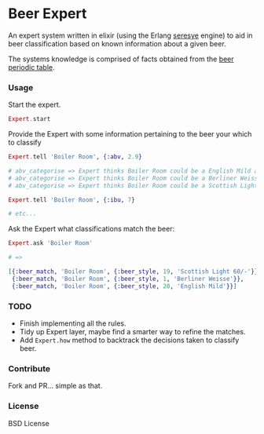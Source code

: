 Beer Expert
===========

An expert system written in elixir (using the Erlang [seresye](https://github.com/afiniate/seresye) engine) to aid in beer classification based on known information about a given beer.

The systems knowledge is comprised of facts obtained from the [beer periodic table](http://www.periodicbeer.com/).

### Usage

Start the expert.

``` elixir
Expert.start
```

Provide the Expert with some information pertaining to the beer your which to classify

``` elixir
Expert.tell 'Boiler Room', {:abv, 2.9}

# abv_categorise => Expert thinks Boiler Room could be a English Mild as abv 2.9 is between 2.5 & 4.1
# abv_categorise => Expert thinks Boiler Room could be a Berliner Weisse as abv 2.9 is between 2.5 & 3.6
# abv_categorise => Expert thinks Boiler Room could be a Scottish Light 60/- as abv 2.9 is between 2.8 & 4.0

Expert.tell 'Boiler Room', {:ibu, 7}

# etc...
```

Ask the Expert what classifications match the beer:

``` elixir
Expert.ask 'Boiler Room'

# => 

[{:beer_match, 'Boiler Room', {:beer_style, 19, 'Scottish Light 60/-'}},
 {:beer_match, 'Boiler Room', {:beer_style, 1, 'Berliner Weisse'}},
 {:beer_match, 'Boiler Room', {:beer_style, 20, 'English Mild'}}]
```

### TODO

- Finish implementing all the rules.
- Tidy up Expert layer, maybe find a smarter way to refine the matches.
- Add ```Expert.how``` method to backtrack the decisions taken to classify beer.

### Contribute

Fork and PR... simple as that.

### License

BSD License
